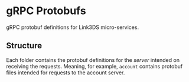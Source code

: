 # gRPC Protobufs

gRPC protobuf definitions for Link3DS micro-services.

## Structure
Each folder contains the protobuf definitions for the *server* intended on receiving the requests. Meaning, for example, `account` contains protobuf files intended for requests to the account server.
